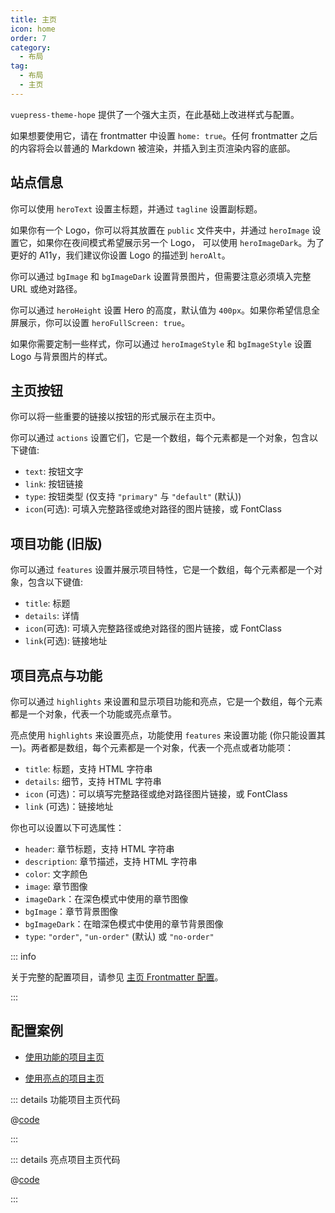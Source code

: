 ```yaml
---
title: 主页
icon: home
order: 7
category:
  - 布局
tag:
  - 布局
  - 主页
---
```


`vuepress-theme-hope` 提供了一个强大主页，在此基础上改进样式与配置。

如果想要使用它，请在 frontmatter 中设置 `home: true`。任何 frontmatter 之后的内容将会以普通的 Markdown 被渲染，并插入到主页渲染内容的底部。

<!-- more -->

## 站点信息

你可以使用 `heroText` 设置主标题，并通过 `tagline` 设置副标题。

如果你有一个 Logo，你可以将其放置在 `public` 文件夹中，并通过 `heroImage` 设置它，如果你在夜间模式希望展示另一个 Logo， 可以使用 `heroImageDark`。为了更好的 A11y，我们建议你设置 Logo 的描述到 `heroAlt`。

你可以通过 `bgImage` 和 `bgImageDark` 设置背景图片，但需要注意必须填入完整 URL 或绝对路径。

你可以通过 `heroHeight` 设置 Hero 的高度，默认值为 `400px`。如果你希望信息全屏展示，你可以设置 `heroFullScreen: true`。

如果你需要定制一些样式，你可以通过 `heroImageStyle` 和 `bgImageStyle` 设置 Logo 与背景图片的样式。

## 主页按钮

你可以将一些重要的链接以按钮的形式展示在主页中。

你可以通过 `actions` 设置它们，它是一个数组，每个元素都是一个对象，包含以下键值:

- `text`: 按钮文字
- `link`: 按钮链接
- `type`: 按钮类型 (仅支持 `"primary"` 与 `"default"` (默认))
- `icon`(可选): 可填入完整路径或绝对路径的图片链接，或 FontClass

## 项目功能 (旧版)

你可以通过 `features` 设置并展示项目特性，它是一个数组，每个元素都是一个对象，包含以下键值:

- `title`: 标题
- `details`: 详情
- `icon`(可选): 可填入完整路径或绝对路径的图片链接，或 FontClass
- `link`(可选): 链接地址

## 项目亮点与功能

你可以通过 `highlights` 来设置和显示项目功能和亮点，它是一个数组，每个元素都是一个对象，代表一个功能或亮点章节。

亮点使用 `highlights` 来设置亮点，功能使用 `features` 来设置功能 (你只能设置其一)。两者都是数组，每个元素都是一个对象，代表一个亮点或者功能项：

- `title`: 标题，支持 HTML 字符串
- `details`: 细节，支持 HTML 字符串
- `icon` (可选)：可以填写完整路径或绝对路径图片链接，或 FontClass
- `link` (可选)：链接地址

你也可以设置以下可选属性：

- `header`: 章节标题，支持 HTML 字符串
- `description`: 章节描述，支持 HTML 字符串
- `color`: 文字颜色
- `image`: 章节图像
- `imageDark`：在深色模式中使用的章节图像
- `bgImage`：章节背景图像
- `bgImageDark`：在暗深色模式中使用的章节背景图像
- `type`: `"order"`, `"un-order"` (默认) 或 `"no-order"`

::: info

关于完整的配置项目，请参见 [主页 Frontmatter 配置](../../config/frontmatter/project-home.md)。

:::

## 配置案例

- [使用功能的项目主页](../../demo/project-home.md)

- [使用亮点的项目主页](../../README.md)

::: details 功能项目主页代码

@[code](../../demo/project-home.md)

:::

::: details 亮点项目主页代码

@[code](../../README.md)

:::

